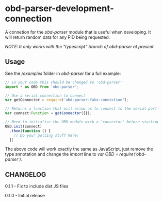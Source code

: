 # obd-parser-development-connection
A connetion for the *obd-parser* module that is useful when developing. It will
return random data for any PID being requested.

*NOTE: It only works with the "typescript" branch of obd-parser at present*

## Usage
See the _/examples_ folder in *obd-parser* for a full example:

```ts
// In your code this should be changed to 'obd-parser'
import * as OBD from 'obd-parser';

// Use a serial connection to connect
var getConnector = require('obd-parser-fake-connection');

// Returns a function that will allow us to connect to the serial port
var connect:Function = getConnector({});

// Need to initialise the OBD module with a "connector" before starting
OBD.init(connect)
  .then(function () {
    // Do your polling stuff here!
  })
```

The above code will work exactly the same as JavaScript, just remove the type
annotation and change the _import_ line to _var OBD = require('obd-parser')_. 

## CHANGELOG

0.1.1 - Fix to include dist JS files

0.1.0 - Initial release